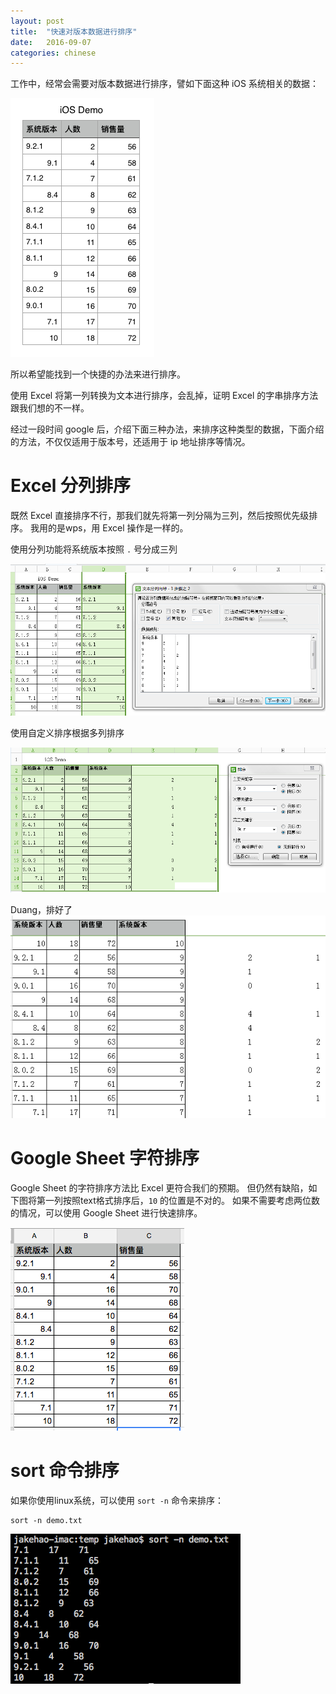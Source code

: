 ```yaml
---
layout: post
title:  "快速对版本数据进行排序"
date:   2016-09-07
categories: chinese
---
```


工作中，经常会需要对版本数据进行排序，譬如下面这种 iOS 系统相关的数据：

![](/images/blog/sort-1.png)

所以希望能找到一个快捷的办法来进行排序。

使用 Excel 将第一列转换为文本进行排序，会乱掉，证明 Excel
的字串排序方法跟我们想的不一样。

经过一段时间 google 后，介绍下面三种办法，来排序这种类型的数据，下面介绍的方法，不仅仅适用于版本号，还适用于 ip 地址排序等情况。

Excel 分列排序
=========

既然 Excel 直接排序不行，那我们就先将第一列分隔为三列，然后按照优先级排序。
我用的是wps，用 Excel 操作是一样的。

使用分列功能将系统版本按照 `.` 号分成三列

![](/images/blog/sort-wps-1.png)

使用自定义排序根据多列排序

![](/images/blog/sort-wps-2.png)

Duang，排好了
![](/images/blog/sort-wps-3.png)

Google Sheet 字符排序
=========

Google Sheet 的字符排序方法比 Excel 更符合我们的预期。
但仍然有缺陷，如下图将第一列按照text格式排序后，`10` 的位置是不对的。
如果不需要考虑两位数的情况，可以使用 Google Sheet 进行快速排序。

![](/images/blog/sort-google.png)

sort 命令排序
=========

如果你使用linux系统，可以使用 `sort -n` 命令来排序：

```
sort -n demo.txt
```

![](/images/blog/sort-n.png)
